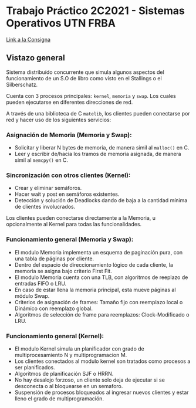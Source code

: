 # Trabajo Práctico 2C2021 - Sistemas Operativos UTN FRBA

[Link a la Consigna](https://docs.google.com/document/d/1BDpr5lfzOAqmOOgcAVg6rUqvMPUfCpMSz1u1J_Vjtac/edit)

## Vistazo general

Sistema distribuído concurrente que simula algunos aspectos del funcionamiento de un S.O de libro como visto en el Stallings o el Silberschatz.

Cuenta con 3 procesos principales: `kernel`, `memoria` y `swap`. Los cuales pueden ejecutarse en diferentes direcciones de red.

A través de una biblioteca de C `matelib`, los clientes pueden conectarse por red y hacer uso de los siguientes servicios:

### Asignación de Memoria (Memoria y Swap):
- Solicitar y liberar N bytes de memoria, de manera simil al `malloc()` en C.
- Leer y escribir de/hacia los tramos de memoria asignada, de manera simil al `memcpy()` en C.

### Sincronización con otros clientes (Kernel):
- Crear y eliminar semáforos.
- Hacer wait y post en semáforos existentes.
- Detección y solución de Deadlocks dando de baja a la cantidad mínima de clientes involucrados.

Los clientes pueden conectarse directamente a la Memoria, u opcionalmente al Kernel para todas las funcionalidades.

### Funcionamiento general (Memoria y Swap):
- El modulo Memoria implementa un esquema de paginación pura, con una tabla de páginas por cliente.
- Dentro del espacio de direccionamiento lógico de cada cliente, la memoria se asigna bajo criterio First Fit.
- El modulo Memoria cuenta con una TLB, con algoritmos de reeplazo de entradas FIFO o LRU.
- En caso de estar llena la memoria principal, esta mueve páginas al módulo Swap.
- Criterios de asignación de frames: Tamaño fijo con reemplazo local o Dinámico con reemplazo global.
- Algoritmos de selección de frame para reemplazos: Clock-Modificado o LRU.

### Funcionamiento general (Kernel):
- El modulo Kernel simula un planificador con grado de multiprocesamiento N y multiprogramacion M.
- Los clientes conectados al modulo kernel son tratados como procesos a ser planificados.
- Algoritmos de planificación SJF o HRRN.
- No hay desalojo forzoso, un cliente solo deja de ejecutar si se desconecta o al bloquearse en un semaforo.
- Suspensión de procesos bloqueados al ingresar nuevos clientes y estar lleno el grado de multiprogramación.
